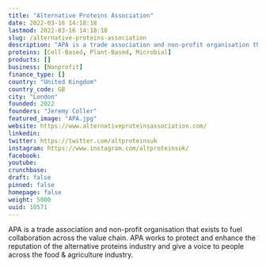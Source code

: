 ```yaml
---
title: "Alternative Proteins Association"
date: 2022-03-16 14:18:18
lastmod: 2022-03-16 14:18:18
slug: /alternative-proteins-association
description: "APA is a trade association and non-profit organisation that exists to fuel collaboration across the value chain. APA works to protect and enhance the reputation of the alternative proteins industry and give a voice to people across the food & agriculture industry."
proteins: [Cell-Based, Plant-Based, Microbial]
products: []
business: [Nonprofit]
finance_type: []
country: "United Kingdom"
country_code: GB
city: "London"
founded: 2022
founders: "Jeremy Coller"
featured_image: "APA.jpg"
website: https://www.alternativeproteinsassociation.com/
linkedin: 
twitter: https://twitter.com/altproteinsuk
instagram: https://www.instagram.com/altproteinsuk/
facebook: 
youtube: 
crunchbase: 
draft: false
pinned: false
homepage: false
weight: 5000
uuid: 10571
---
```

APA is a trade association and non-profit organisation that exists to fuel collaboration across the value chain. APA works to protect and enhance the reputation of the alternative proteins industry and give a voice to people across the food & agriculture industry.
